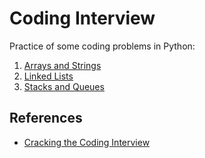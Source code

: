 # Coding Interview

Practice of some coding problems in Python:

1. [Arrays and Strings](01_arrays_and_strings)
2. [Linked Lists](02_linked_lists)
3. [Stacks and Queues](03_stacks_and_queues)

## References

- [Cracking the Coding Interview](https://www.amazon.com/Cracking-Coding-Interview-Programming-Questions/dp/0984782850)
